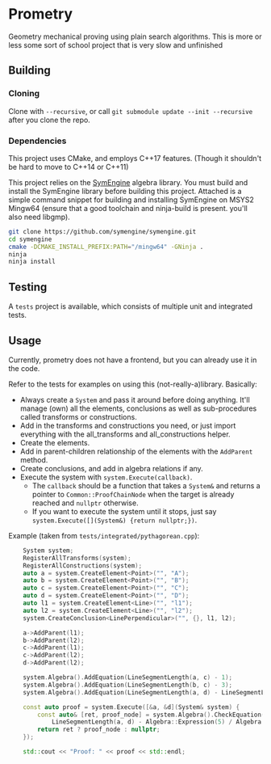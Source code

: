 Prometry
=========
Geometry mechanical proving using plain search algorithms. This is more or less some sort of school project that is very slow and unfinished

## Building

### Cloning

Clone with `--recursive`, or call `git submodule update --init --recursive` after you clone the repo.

### Dependencies

This project uses CMake, and employs C++17 features. (Though it shouldn't be hard to move to C++14 or C++11)

This project relies on the [SymEngine](https://github.com/symengine/symengine) algebra library. You must build and install the SymEngine library before building this project. Attached is a simple command snippet for building and installing SymEngine on MSYS2 Mingw64 (ensure that a good toolchain and ninja-build is present. you'll also need libgmp).

```bash
git clone https://github.com/symengine/symengine.git
cd symengine
cmake -DCMAKE_INSTALL_PREFIX:PATH="/mingw64" -GNinja .
ninja
ninja install
```

## Testing

A `tests` project is available, which consists of multiple unit and integrated tests.

## Usage

Currently, prometry does not have a frontend, but you can already use it in the code.

Refer to the tests for examples on using this (not-really-a)library. Basically:

* Always create a `System` and pass it around before doing anything. It'll manage (own) all the elements, conclusions as well as sub-procedures called transforms or constructions.
* Add in the transforms and constructions you need, or just import everything with the all_transforms and all_constructions helper.
* Create the elements.
* Add in parent-children relationship of the elements with the `AddParent` method.
* Create conclusions, and add in algebra relations if any.
* Execute the system with `system.Execute(callback)`.
    * The `callback` should be a function that takes a `System&` and returns a pointer to `Common::ProofChainNode` when the target is already reached and `nullptr` otherwise.
    * If you want to execute the system until it stops, just say `system.Execute([](System&) {return nullptr;})`.

Example (taken from `tests/integrated/pythagorean.cpp`):
```cpp
    System system;
    RegisterAllTransforms(system);
    RegisterAllConstructions(system);
    auto a = system.CreateElement<Point>("", "A");
    auto b = system.CreateElement<Point>("", "B");
    auto c = system.CreateElement<Point>("", "C");
    auto d = system.CreateElement<Point>("", "D");
    auto l1 = system.CreateElement<Line>("", "l1");
    auto l2 = system.CreateElement<Line>("", "l2");
    system.CreateConclusion<LinePerpendicular>("", {}, l1, l2);

    a->AddParent(l1);
    b->AddParent(l2);
    c->AddParent(l1);
    c->AddParent(l2);
    d->AddParent(l2);

    system.Algebra().AddEquation(LineSegmentLength(a, c) - 1);
    system.Algebra().AddEquation(LineSegmentLength(b, c) - 3);
    system.Algebra().AddEquation(LineSegmentLength(a, d) - LineSegmentLength(d, b));

    const auto proof = system.Execute([&a, &d](System& system) {
        const auto& [ret, proof_node] = system.Algebra().CheckEquation(
            LineSegmentLength(a, d) - Algebra::Expression(5) / Algebra::Expression(3));
        return ret ? proof_node : nullptr;
    });

    std::cout << "Proof: " << proof << std::endl;
```
